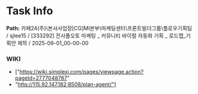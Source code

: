 # Task Info

**Path:** 카페24(주)\본사사업장\[CG]MI본부\마케팅센터\프론트빌더그룹\플로우기획팀 / sjlee15 / [333292] 전사풀오토 마케팅 _ 커뮤니티 바이럴 자동화 기획 _ 로드맵_기획안 제작 / 2025-09-01_00-00-00

### WIKI
- ["https://wiki.simplexi.com/pages/viewpage.action?pageId=2777048787"
- "http://115.92.147.182:8508/plan-agent/"]

